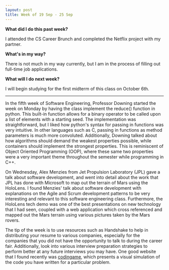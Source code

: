 ```yaml
---
layout: post
title: Week of 19 Sep - 25 Sep
---
```

<b>What did I do this past week?</b><br>
<p>I attended the CS Career Brunch and completed the Netflix project with my partner.</p>
<b>What's in my way?</b><br>
<p>There is not much in my way currently, but I am in the process of filling out full-time job applications.</p>
<b>What will I do next week?</b><br>
<p>I will begin studying for the first midterm of this class on October 6th.</p>
<hr>
<p class="indented">In the fifth week of Software Engineering, Professor Downing started the week on Monday by having the class implement the reduce() function in python. This built-in function allows for a binary operator to be called upon a list of elements with a starting seed. The implementation was straightforward, but I liked how python's syntax for passing in functions was very intuitive. In other languages such as C, passing in functions as method parameters is much more convoluted. Additionally, Downing talked about how algorithms should demand the weakest properties possible, while containers should implement the strongest properties. This is reminiscent of Object Oriented Programming (OOP), where these same two properties were a very important theme throughout the semester while programming in C++.</p><!--more-->
<p class="indented">On Wednesday, Alex Menzies from Jet Propulsion Laboratory (JPL) gave a talk about software development, and went into detail about the work that JPL has done with Microsoft to map out the terrain of Mars using the HoloLens. I found Menzies' talk about software development with explanations on the Agile and Scrum development patterns to be very interesting and relevant to this software engineering class. Furthermore, the HoloLens tech demo was one of the best presentations on new technology that I had seen, coupled with a web application which cross referenced and mapped out the Mars terrain using various pictures taken by the Mars rovers.</p>
<p class="indented">The tip of the week is to use resources such as Handshake to help in distributing your resume to various companies, especially for the companies that you did not have the opportunity to talk to during the career fair. Additionally, look into various interview preparation strategies to perform better at any future interviews you may have. One good website that I found recently was <a href="https://www.codingame.com/">codingame</a>, which presents a visual simulation of the code you have written for a particular problem.</p>
